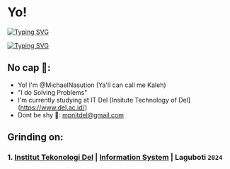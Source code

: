 # Yo!

[![Typing SVG](https://readme-typing-svg.demolab.com/?lines=First+line+of+text;Second+line+of+text)](https://git.io/typing-svg)

[![Typing SVG](https://holopin.me/michaelnasution)](https://holopin.io/@michaelnasution)

## No cap 🧢:


  - Yo! I'm @MichaelNasution (Ya'll can call me Kaleh)
  - "I do Solving Problems"
  - I'm currently studying at IT Del [Insitute Technology of Del] (https://www.del.ac.id/)
  - Dont be shy 🤟: mpnitdel@gmail.com

## Grinding on:

### 1. [Institut Tekonologi Del](https://www.del.ac.id/) | [Information System](https://www.del.ac.id/?page_id=3534) | Laguboti `2024`

